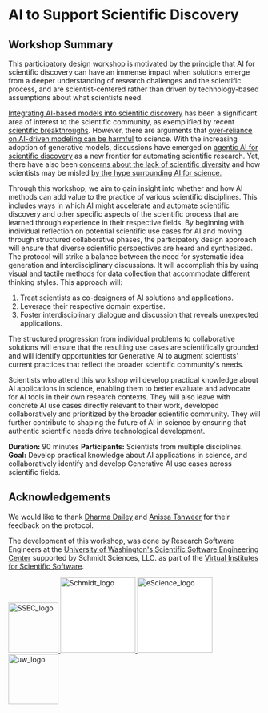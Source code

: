 # AI to Support Scientific Discovery

## Workshop Summary

This participatory design workshop is motivated by the principle that AI for
scientific discovery can have an immense impact when solutions emerge from a
deeper understanding of research challenges and the scientific process, and are
scientist-centered rather than driven by technology-based assumptions about what
scientists need.

[Integrating AI-based models into scientific discovery](https://www.nature.com/articles/s41586-023-06221-2)
has been a significant area of interest to the scientific community, as
exemplified by recent
[scientific breakthroughs](https://www.nature.com/articles/d41586-024-03214-7).
However, there are arguments that
[over-reliance on AI-driven modeling can be harmful](https://www.nature.com/articles/d41586-025-01067-2)
to science. With the increasing adoption of generative models, discussions have
emerged on
[agentic AI for scientific discovery](https://arxiv.org/pdf/2503.08979) as a new
frontier for automating scientific research. Yet, there have also been
[concerns about the lack of scientific diversity](https://arxiv.org/abs/2412.07727)
and how scientists may be misled
[by the hype surrounding AI for science.](https://www.understandingai.org/p/i-got-fooled-by-ai-for-science-hypeheres)

Through this workshop, we aim to gain insight into whether and how AI methods
can add value to the practice of various scientific disciplines. This includes
ways in which AI might accelerate and automate scientific discovery and other
specific aspects of the scientific process that are learned through experience
in their respective fields. By beginning with individual reflection on potential
scientific use cases for AI and moving through structured collaborative phases,
the participatory design approach will ensure that diverse scientific
perspectives are heard and synthesized. The protocol will strike a balance
between the need for systematic idea generation and interdisciplinary
discussions. It will accomplish this by using visual and tactile methods for
data collection that accommodate different thinking styles. This approach will:

1. Treat scientists as co-designers of AI solutions and applications.
2. Leverage their respective domain expertise.
3. Foster interdisciplinary dialogue and discussion that reveals unexpected
   applications.

The structured progression from individual problems to collaborative solutions
will ensure that the resulting use cases are scientifically grounded and will
identify opportunities for Generative AI to augment scientists’ current
practices that reflect the broader scientific community's needs.

Scientists who attend this workshop will develop practical knowledge about AI
applications in science, enabling them to better evaluate and advocate for AI
tools in their own research contexts. They will also leave with concrete AI use
cases directly relevant to their work, developed collaboratively and prioritized
by the broader scientific community. They will further contribute to shaping the
future of AI in science by ensuring that authentic scientific needs drive
technological development.

**Duration:** 90 minutes **Participants:** Scientists from multiple disciplines.
**Goal:** Develop practical knowledge about AI applications in science, and
collaboratively identify and develop Generative AI use cases across scientific
fields.

## Acknowledgements

We would like to thank [Dharma Dailey](https://dharmadailey.info/) and
[Anissa Tanweer](https://escience.washington.edu/member/anissa-tanweer/) for
their feedback on the protocol.

The development of this workshop, was done by Research Software Engineers at the
[University of Washington's Scientific Software Engineering Center](https://escience.washington.edu/software-engineering/ssec/)
supported by Schmidt Sciences, LLC. as part of the
[Virtual Institutes for Scientific Software](https://www.schmidtsciences.org/viss/).

<div>
  <a href="https://escience.washington.edu/software-engineering/ssec/">
    <img src="https://uw-ssec-tutorials.readthedocs.io/en/latest/_static/logo.png"
    alt="SSEC_logo" width="100">
  </a>
  <a href="https://www.schmidtsciences.org/viss/">
    <img src="https://www.schmidtsciences.org/wp-content/themes/schmidt-sciences/src/images/logo.svg" alt="Schmidt_logo" width="150" style="background-color: #ffffff;">
  </a>
  <a href="https://escience.washington.edu/">
    <img src="https://escience.washington.edu/wp-content/uploads/2022/07/escience-logo-768x193.png" alt="eScience_logo" width="150" style="background-color: #ffffff;">
  </a>
  <a href="https://washington.edu/">
    <img src="https://upload.wikimedia.org/wikipedia/commons/1/17/Washington_Huskies_logo.svg" alt="uw_logo" height="100">
  </a>
</div>
